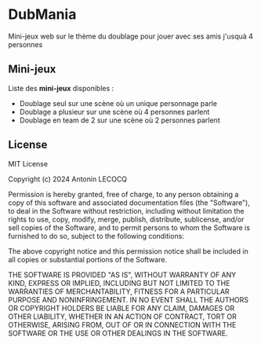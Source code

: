 # DubMania

Mini-jeux web sur le thème du doublage pour jouer avec ses amis j'usquà 4 personnes

## Mini-jeux

Liste des **mini-jeux** disponibles :
* Doublage seul sur une scène où un unique personnage parle
* Doublage a plusieur sur une scène où 4 personnes parlent
* Doublage en team de 2 sur une scène où 2 personnes parlent

## License

MIT License

Copyright (c) 2024 Antonin LECOCQ

Permission is hereby granted, free of charge, to any person obtaining a copy
of this software and associated documentation files (the "Software"), to deal
in the Software without restriction, including without limitation the rights
to use, copy, modify, merge, publish, distribute, sublicense, and/or sell
copies of the Software, and to permit persons to whom the Software is
furnished to do so, subject to the following conditions:

The above copyright notice and this permission notice shall be included in all
copies or substantial portions of the Software.

THE SOFTWARE IS PROVIDED "AS IS", WITHOUT WARRANTY OF ANY KIND, EXPRESS OR
IMPLIED, INCLUDING BUT NOT LIMITED TO THE WARRANTIES OF MERCHANTABILITY,
FITNESS FOR A PARTICULAR PURPOSE AND NONINFRINGEMENT. IN NO EVENT SHALL THE
AUTHORS OR COPYRIGHT HOLDERS BE LIABLE FOR ANY CLAIM, DAMAGES OR OTHER
LIABILITY, WHETHER IN AN ACTION OF CONTRACT, TORT OR OTHERWISE, ARISING FROM,
OUT OF OR IN CONNECTION WITH THE SOFTWARE OR THE USE OR OTHER DEALINGS IN THE
SOFTWARE.
